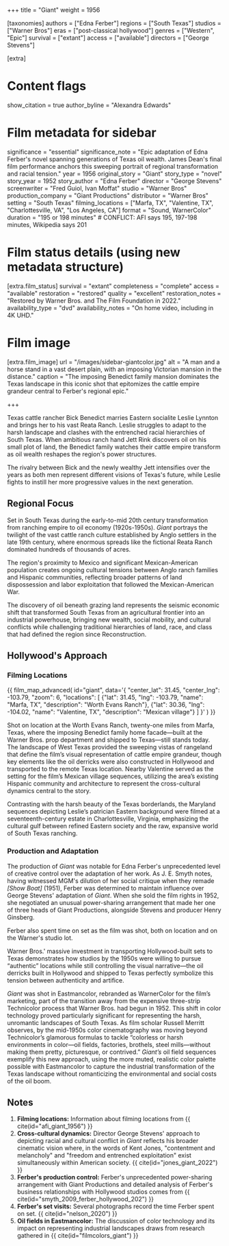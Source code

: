 +++
title = "Giant"
weight = 1956

[taxonomies]
authors = ["Edna Ferber"]
regions = ["South Texas"]
studios = ["Warner Bros"]
eras = ["post-classical hollywood"]
genres = ["Western", "Epic"]
survival = ["extant"]
access = ["available"]
directors = ["George Stevens"]

[extra]
# Content flags
show_citation = true
author_byline = "Alexandra Edwards"

# Film metadata for sidebar
significance = "essential"
significance_note = "Epic adaptation of Edna Ferber's novel spanning generations of Texas oil wealth. James Dean's final film performance anchors this sweeping portrait of regional transformation and racial tension."
year = 1956
original_story = "Giant"
story_type = "novel"
story_year = 1952
story_author = "Edna Ferber"
director = "George Stevens"
screenwriter = "Fred Guiol, Ivan Moffat"
studio = "Warner Bros"
production_company = "Giant Productions"
distributor = "Warner Bros"
setting = "South Texas"
filming_locations = ["Marfa, TX", "Valentine, TX", "Charlottesville, VA", "Los Angeles, CA"]
format = "Sound, WarnerColor"
duration = "195 or 198 minutes" # CONFLICT: AFI says 195, 197-198 minutes, Wikipedia says 201

# Film status details (using new metadata structure)
[extra.film_status]
survival = "extant"
completeness = "complete"
access = "available"
restoration = "restored"
quality = "excellent"
restoration_notes = "Restored by Warner Bros. and The Film Foundation in 2022."
availability_type = "dvd"
availability_notes = "On home video, including in 4K UHD."

# Film image
[extra.film_image]
url = "/images/sidebar-giantcolor.jpg"
alt = "A man and a horse stand in a vast desert plain, with an imposing Victorian mansion in the distance."
caption = "The imposing Benedict family mansion dominates the Texas landscape in this iconic shot that epitomizes the cattle empire grandeur central to Ferber's regional epic."

+++

Texas cattle rancher Bick Benedict marries Eastern socialite Leslie Lynnton and brings her to his vast Reata Ranch. Leslie struggles to adapt to the harsh landscape and clashes with the entrenched racial hierarchies of South Texas. When ambitious ranch hand Jett Rink discovers oil on his small plot of land, the Benedict family watches their cattle empire transform as oil wealth reshapes the region's power structures. 

The rivalry between Bick and the newly wealthy Jett intensifies over the years as both men represent different visions of Texas's future, while Leslie fights to instill her more progressive values in the next generation.

## Regional Focus
Set in South Texas during the early-to-mid 20th century transformation from ranching empire to oil economy (1920s-1950s). *Giant* portrays the twilight of the vast cattle ranch culture established by Anglo settlers in the late 19th century, where enormous spreads like the fictional Reata Ranch dominated hundreds of thousands of acres. 

The region's proximity to Mexico and significant Mexican-American population creates ongoing cultural tensions between Anglo ranch families and Hispanic communities, reflecting broader patterns of land dispossession and labor exploitation that followed the Mexican-American War. 

The discovery of oil beneath grazing land represents the seismic economic shift that transformed South Texas from an agricultural frontier into an industrial powerhouse, bringing new wealth, social mobility, and cultural conflicts while challenging traditional hierarchies of land, race, and class that had defined the region since Reconstruction.

## Hollywood's Approach

### Filming Locations

{{ film_map_advanced(
    id="giant",
    data='{
        "center_lat": 31.45,
        "center_lng": -103.79,
        "zoom": 6,
        "locations": [
            {"lat": 31.45, "lng": -103.79, "name": "Marfa, TX", "description": "Worth Evans Ranch"},
            {"lat": 30.36, "lng": -104.02, "name": "Valentine, TX", "description": "Mexican village"}
        ]
    }'
) }}

Shot on location at the Worth Evans Ranch, twenty-one miles from Marfa, Texas, where the imposing Benedict family home facade—built at the Warner Bros. prop department and shipped to Texas—still stands today. The landscape of West Texas provided the sweeping vistas of rangeland that define the film’s visual representation of cattle empire grandeur, though key elements like the oil derricks were also constructed in Hollywood and transported to the remote Texas location. Nearby Valentine served as the setting for the film’s Mexican village sequences, utilizing the area’s existing Hispanic community and architecture to represent the cross-cultural dynamics central to the story. 

Contrasting with the harsh beauty of the Texas borderlands, the Maryland sequences depicting Leslie’s patrician Eastern background were filmed at a seventeenth-century estate in Charlottesville, Virginia, emphasizing the cultural gulf between refined Eastern society and the raw, expansive world of South Texas ranching.

<!-- TODO add in adaptation analysis - already have some research notes -->

### Production and Adaptation

The production of *Giant* was notable for Edna Ferber's unprecedented level of creative control over the adaptation of her work. As J. E. Smyth notes, having witnessed MGM's dilution of her social critique when they remade *[Show Boat]* (1951), Ferber was determined to maintain influence over George Stevens' adaptation of *Giant*. When she sold the film rights in 1952, she negotiated an unusual power-sharing arrangement that made her one of three heads of Giant Productions, alongside Stevens and producer Henry Ginsberg.

Ferber also spent time on set as the film was shot, both on location and on the Warner's studio lot. 

<!-- TODO say more here about Warner's marketing campaign using Ferber -->

Warner Bros.' massive investment in transporting Hollywood-built sets to Texas demonstrates how studios by the 1950s were willing to pursue “authentic” locations while still controlling the visual narrative—the oil derricks built in Hollywood and shipped to Texas perfectly symbolize this tension between authenticity and artifice.

*Giant* was shot in Eastmancolor, rebranded as WarnerColor for the film’s marketing, part of the transition away from the expensive three-strip Technicolor process that Warner Bros. had begun in 1952. This shift in color technology proved particularly significant for representing the harsh, unromantic landscapes of South Texas. As film scholar Russell Merritt observes, by the mid-1950s color cinematography was moving beyond Technicolor’s glamorous formulas to tackle “colorless or harsh environments in color—oil fields, factories, brothels, steel mills—without making them pretty, picturesque, or contrived.” *Giant’s* oil field sequences exemplify this new approach, using the more muted, realistic color palette possible with Eastmancolor to capture the industrial transformation of the Texas landscape without romanticizing the environmental and social costs of the oil boom.

<!-- TODO add connections section about comparisons to Uncle Tom's Cabin and Gone with the Wind, have some research notes about this already -->

## Notes

1. **Filming locations:** Information about filming locations from {{ cite(id="afi_giant_1956") }}
2. **Cross-cultural dynamics:** Director George Stevens' approach to depicting racial and cultural conflict in *Giant* reflects his broader cinematic vision where, in the words of Kent Jones, "contentment and melancholy" and "freedom and entrenched exploitation" exist simultaneously within American society. {{ cite(id="jones_giant_2022") }}
3. **Ferber's production control:** Ferber's unprecedented power-sharing arrangement with Giant Productions and detailed analysis of Ferber's business relationships with Hollywood studios comes from {{ cite(id="smyth_2009_ferber_hollywood_202") }}
4. **Ferber's set visits:** Several photographs record the time Ferber spent on set. {{ cite(id="nelson_2020") }}
5. **Oil fields in Eastmancolor:** The discussion of color technology and its impact on representing industrial landscapes draws from research gathered in {{ cite(id="filmcolors_giant") }} 
